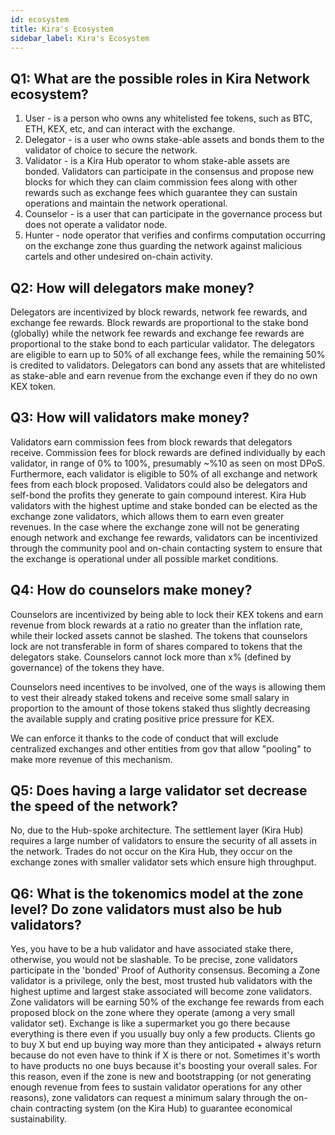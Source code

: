 ```yaml
---
id: ecosystem
title: Kira's Ecosystem
sidebar_label: Kira's Ecosystem
---
```


## Q1: What are the possible roles in Kira Network ecosystem?

1. User - is a person who owns any whitelisted fee tokens, such as BTC, ETH, KEX, etc, and can interact with the exchange.
2. Delegator - is a user who owns stake-able assets and bonds them to the validator of choice to secure the network.
3. Validator - is a Kira Hub operator to whom stake-able assets are bonded. Validators can participate in the consensus and propose new blocks for which they can claim commission fees along with other rewards such as exchange fees which guarantee they can sustain operations and maintain the network operational.
4. Counselor - is a user that can participate in the governance process but does not operate a validator node.
5. Hunter - node operator that verifies and confirms computation occurring on the exchange zone thus guarding the network against malicious cartels and other undesired on-chain activity.

## Q2: How will delegators make money?

Delegators are incentivized by block rewards, network fee rewards, and exchange fee rewards. Block rewards are proportional to the stake bond (globally) while the network fee rewards and exchange fee rewards are proportional to the stake bond to each particular validator. The delegators are eligible to earn up to 50% of all exchange fees, while the remaining 50% is credited to validators. Delegators can bond any assets that are whitelisted as stake-able and earn revenue from the exchange even if they do no own KEX token.

## Q3: How will validators make money?

Validators earn commission fees from block rewards that delegators receive. Commission
fees for block rewards are defined individually by each validator, in range of 0% to 100%, presumably ~%10 as seen on most DPoS.
Furthermore, each validator is eligible to 50% of all exchange and network fees from each block
proposed. Validators could also be delegators and self-bond the profits they generate to gain
compound interest. Kira Hub validators with the highest uptime and stake bonded can be
elected as the exchange zone validators, which allows them to earn even greater revenues. In
the case where the exchange zone will not be generating enough network and exchange fee
rewards, validators can be incentivized through the community pool and on-chain contacting
system to ensure that the exchange is operational under all possible market conditions.

## Q4: How do counselors make money?

Counselors are incentivized by being able to lock their KEX tokens and earn revenue
from block rewards at a ratio no greater than the inflation rate, while their locked assets cannot be
slashed. The tokens that counselors lock are not transferable in form of shares compared to
tokens that the delegators stake. Counselors cannot lock more than x% (defined by
governance) of the tokens they have.

Counselors need incentives to be involved, one of the ways is allowing them to vest their already staked tokens and receive some small salary in proportion to the amount of those tokens staked thus slightly decreasing the available supply and crating positive price pressure for KEX.

We can enforce it thanks to the code of conduct that will exclude centralized exchanges and other entities from gov that allow "pooling" to make more revenue of this mechanism.

## Q5: Does having a large validator set decrease the speed of the network?

No, due to the Hub-spoke architecture. The settlement layer (Kira Hub) requires a large
number of validators to ensure the security of all assets in the network. Trades do not occur on the Kira Hub, they occur on the exchange zones with smaller validator sets which ensure high
throughput.

## Q6: What is the tokenomics model at the zone level? Do zone validators must also be hub validators?

Yes, you have to be a hub validator and have associated stake there, otherwise, you would not be slashable. To be precise, zone validators participate in the 'bonded' Proof of Authority consensus. Becoming a Zone validator is a privilege, only the best, most trusted hub validators with the
highest uptime and largest stake associated will become zone validators. Zone validators will be
earning 50% of the exchange fee rewards from each proposed block on the zone where they
operate (among a very small validator set). 
Exchange is like a supermarket you go there because everything is there even if you usually
buy only a few products. Clients go to buy X but end up buying way more than they anticipated +
always return because do not even have to think if X is there or not. Sometimes it's worth to
have products no one buys because it's boosting your overall sales. For this reason, even if the
zone is new and bootstrapping (or not generating enough revenue from fees to sustain validator
operations for any other reasons), zone validators can request a minimum salary through
the on-chain contracting system (on the Kira Hub) to guarantee economical sustainability.
